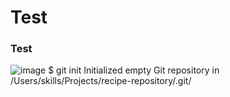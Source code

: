# Test
### Test
![image](https://user-images.githubusercontent.com/81583847/203171296-586f9b09-65e5-4a70-86fd-eae806c03204.png)
$ git init
Initialized empty Git repository in /Users/skills/Projects/recipe-repository/.git/
```
